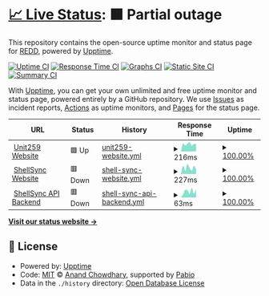 # [📈 Live Status](https://infosecredd.github.io/monitor): <!--live status--> **🟧 Partial outage**

This repository contains the open-source uptime monitor and status page for [REDD](https://infosecredd.github.io), powered by [Upptime](https://github.com/upptime/upptime).

[![Uptime CI](https://github.com/infosecredd/monitor/workflows/Uptime%20CI/badge.svg)](https://github.com/infosecredd/monitor/actions?query=workflow%3A%22Uptime+CI%22)
[![Response Time CI](https://github.com/infosecredd/monitor/workflows/Response%20Time%20CI/badge.svg)](https://github.com/infosecredd/monitor/actions?query=workflow%3A%22Response+Time+CI%22)
[![Graphs CI](https://github.com/infosecredd/monitor/workflows/Graphs%20CI/badge.svg)](https://github.com/infosecredd/monitor/actions?query=workflow%3A%22Graphs+CI%22)
[![Static Site CI](https://github.com/infosecredd/monitor/workflows/Static%20Site%20CI/badge.svg)](https://github.com/infosecredd/monitor/actions?query=workflow%3A%22Static+Site+CI%22)
[![Summary CI](https://github.com/infosecredd/monitor/workflows/Summary%20CI/badge.svg)](https://github.com/infosecredd/monitor/actions?query=workflow%3A%22Summary+CI%22)

With [Upptime](https://upptime.js.org), you can get your own unlimited and free uptime monitor and status page, powered entirely by a GitHub repository. We use [Issues](https://github.com/infosecredd/monitor/issues) as incident reports, [Actions](https://github.com/infosecredd/monitor/actions) as uptime monitors, and [Pages](https://infosecredd.github.io/monitor) for the status page.

<!--start: status pages-->
<!-- This summary is generated by Upptime (https://github.com/upptime/upptime) -->
<!-- Do not edit this manually, your changes will be overwritten -->
<!-- prettier-ignore -->
| URL | Status | History | Response Time | Uptime |
| --- | ------ | ------- | ------------- | ------ |
| <img alt="" src="https://icons.duckduckgo.com/ip3/unit259.com.ico" height="13"> [Unit259 Website](https://unit259.com) | 🟩 Up | [unit259-website.yml](https://github.com/Unit-259/monitor/commits/HEAD/history/unit259-website.yml) | <details><summary><img alt="Response time graph" src="./graphs/unit259-website/response-time-week.png" height="20"> 216ms</summary><br><a href="https://monitor.unit259.com/history/unit259-website"><img alt="Response time 215" src="https://img.shields.io/endpoint?url=https%3A%2F%2Fraw.githubusercontent.com%2FUnit-259%2Fmonitor%2FHEAD%2Fapi%2Funit259-website%2Fresponse-time.json"></a><br><a href="https://monitor.unit259.com/history/unit259-website"><img alt="24-hour response time 217" src="https://img.shields.io/endpoint?url=https%3A%2F%2Fraw.githubusercontent.com%2FUnit-259%2Fmonitor%2FHEAD%2Fapi%2Funit259-website%2Fresponse-time-day.json"></a><br><a href="https://monitor.unit259.com/history/unit259-website"><img alt="7-day response time 216" src="https://img.shields.io/endpoint?url=https%3A%2F%2Fraw.githubusercontent.com%2FUnit-259%2Fmonitor%2FHEAD%2Fapi%2Funit259-website%2Fresponse-time-week.json"></a><br><a href="https://monitor.unit259.com/history/unit259-website"><img alt="30-day response time 215" src="https://img.shields.io/endpoint?url=https%3A%2F%2Fraw.githubusercontent.com%2FUnit-259%2Fmonitor%2FHEAD%2Fapi%2Funit259-website%2Fresponse-time-month.json"></a><br><a href="https://monitor.unit259.com/history/unit259-website"><img alt="1-year response time 215" src="https://img.shields.io/endpoint?url=https%3A%2F%2Fraw.githubusercontent.com%2FUnit-259%2Fmonitor%2FHEAD%2Fapi%2Funit259-website%2Fresponse-time-year.json"></a></details> | <details><summary><a href="https://monitor.unit259.com/history/unit259-website">100.00%</a></summary><a href="https://monitor.unit259.com/history/unit259-website"><img alt="All-time uptime 100.00%" src="https://img.shields.io/endpoint?url=https%3A%2F%2Fraw.githubusercontent.com%2FUnit-259%2Fmonitor%2FHEAD%2Fapi%2Funit259-website%2Fuptime.json"></a><br><a href="https://monitor.unit259.com/history/unit259-website"><img alt="24-hour uptime 100.00%" src="https://img.shields.io/endpoint?url=https%3A%2F%2Fraw.githubusercontent.com%2FUnit-259%2Fmonitor%2FHEAD%2Fapi%2Funit259-website%2Fuptime-day.json"></a><br><a href="https://monitor.unit259.com/history/unit259-website"><img alt="7-day uptime 100.00%" src="https://img.shields.io/endpoint?url=https%3A%2F%2Fraw.githubusercontent.com%2FUnit-259%2Fmonitor%2FHEAD%2Fapi%2Funit259-website%2Fuptime-week.json"></a><br><a href="https://monitor.unit259.com/history/unit259-website"><img alt="30-day uptime 100.00%" src="https://img.shields.io/endpoint?url=https%3A%2F%2Fraw.githubusercontent.com%2FUnit-259%2Fmonitor%2FHEAD%2Fapi%2Funit259-website%2Fuptime-month.json"></a><br><a href="https://monitor.unit259.com/history/unit259-website"><img alt="1-year uptime 100.00%" src="https://img.shields.io/endpoint?url=https%3A%2F%2Fraw.githubusercontent.com%2FUnit-259%2Fmonitor%2FHEAD%2Fapi%2Funit259-website%2Fuptime-year.json"></a></details>
| <img alt="" src="https://icons.duckduckgo.com/ip3/shellsync.wtf.ico" height="13"> [ShellSync Website](https://shellsync.wtf) | 🟥 Down | [shell-sync-website.yml](https://github.com/Unit-259/monitor/commits/HEAD/history/shell-sync-website.yml) | <details><summary><img alt="Response time graph" src="./graphs/shell-sync-website/response-time-week.png" height="20"> 227ms</summary><br><a href="https://monitor.unit259.com/history/shell-sync-website"><img alt="Response time 306" src="https://img.shields.io/endpoint?url=https%3A%2F%2Fraw.githubusercontent.com%2FUnit-259%2Fmonitor%2FHEAD%2Fapi%2Fshell-sync-website%2Fresponse-time.json"></a><br><a href="https://monitor.unit259.com/history/shell-sync-website"><img alt="24-hour response time 259" src="https://img.shields.io/endpoint?url=https%3A%2F%2Fraw.githubusercontent.com%2FUnit-259%2Fmonitor%2FHEAD%2Fapi%2Fshell-sync-website%2Fresponse-time-day.json"></a><br><a href="https://monitor.unit259.com/history/shell-sync-website"><img alt="7-day response time 227" src="https://img.shields.io/endpoint?url=https%3A%2F%2Fraw.githubusercontent.com%2FUnit-259%2Fmonitor%2FHEAD%2Fapi%2Fshell-sync-website%2Fresponse-time-week.json"></a><br><a href="https://monitor.unit259.com/history/shell-sync-website"><img alt="30-day response time 306" src="https://img.shields.io/endpoint?url=https%3A%2F%2Fraw.githubusercontent.com%2FUnit-259%2Fmonitor%2FHEAD%2Fapi%2Fshell-sync-website%2Fresponse-time-month.json"></a><br><a href="https://monitor.unit259.com/history/shell-sync-website"><img alt="1-year response time 306" src="https://img.shields.io/endpoint?url=https%3A%2F%2Fraw.githubusercontent.com%2FUnit-259%2Fmonitor%2FHEAD%2Fapi%2Fshell-sync-website%2Fresponse-time-year.json"></a></details> | <details><summary><a href="https://monitor.unit259.com/history/shell-sync-website">100.00%</a></summary><a href="https://monitor.unit259.com/history/shell-sync-website"><img alt="All-time uptime 100.00%" src="https://img.shields.io/endpoint?url=https%3A%2F%2Fraw.githubusercontent.com%2FUnit-259%2Fmonitor%2FHEAD%2Fapi%2Fshell-sync-website%2Fuptime.json"></a><br><a href="https://monitor.unit259.com/history/shell-sync-website"><img alt="24-hour uptime 99.99%" src="https://img.shields.io/endpoint?url=https%3A%2F%2Fraw.githubusercontent.com%2FUnit-259%2Fmonitor%2FHEAD%2Fapi%2Fshell-sync-website%2Fuptime-day.json"></a><br><a href="https://monitor.unit259.com/history/shell-sync-website"><img alt="7-day uptime 100.00%" src="https://img.shields.io/endpoint?url=https%3A%2F%2Fraw.githubusercontent.com%2FUnit-259%2Fmonitor%2FHEAD%2Fapi%2Fshell-sync-website%2Fuptime-week.json"></a><br><a href="https://monitor.unit259.com/history/shell-sync-website"><img alt="30-day uptime 100.00%" src="https://img.shields.io/endpoint?url=https%3A%2F%2Fraw.githubusercontent.com%2FUnit-259%2Fmonitor%2FHEAD%2Fapi%2Fshell-sync-website%2Fuptime-month.json"></a><br><a href="https://monitor.unit259.com/history/shell-sync-website"><img alt="1-year uptime 100.00%" src="https://img.shields.io/endpoint?url=https%3A%2F%2Fraw.githubusercontent.com%2FUnit-259%2Fmonitor%2FHEAD%2Fapi%2Fshell-sync-website%2Fuptime-year.json"></a></details>
| <img alt="" src="https://icons.duckduckgo.com/ip3/shellsync.wtf.ico" height="13"> [ShellSync API Backend](https://shellsync.wtf/api1/check_connection) | 🟥 Down | [shell-sync-api-backend.yml](https://github.com/Unit-259/monitor/commits/HEAD/history/shell-sync-api-backend.yml) | <details><summary><img alt="Response time graph" src="./graphs/shell-sync-api-backend/response-time-week.png" height="20"> 63ms</summary><br><a href="https://monitor.unit259.com/history/shell-sync-api-backend"><img alt="Response time 90" src="https://img.shields.io/endpoint?url=https%3A%2F%2Fraw.githubusercontent.com%2FUnit-259%2Fmonitor%2FHEAD%2Fapi%2Fshell-sync-api-backend%2Fresponse-time.json"></a><br><a href="https://monitor.unit259.com/history/shell-sync-api-backend"><img alt="24-hour response time 78" src="https://img.shields.io/endpoint?url=https%3A%2F%2Fraw.githubusercontent.com%2FUnit-259%2Fmonitor%2FHEAD%2Fapi%2Fshell-sync-api-backend%2Fresponse-time-day.json"></a><br><a href="https://monitor.unit259.com/history/shell-sync-api-backend"><img alt="7-day response time 63" src="https://img.shields.io/endpoint?url=https%3A%2F%2Fraw.githubusercontent.com%2FUnit-259%2Fmonitor%2FHEAD%2Fapi%2Fshell-sync-api-backend%2Fresponse-time-week.json"></a><br><a href="https://monitor.unit259.com/history/shell-sync-api-backend"><img alt="30-day response time 90" src="https://img.shields.io/endpoint?url=https%3A%2F%2Fraw.githubusercontent.com%2FUnit-259%2Fmonitor%2FHEAD%2Fapi%2Fshell-sync-api-backend%2Fresponse-time-month.json"></a><br><a href="https://monitor.unit259.com/history/shell-sync-api-backend"><img alt="1-year response time 90" src="https://img.shields.io/endpoint?url=https%3A%2F%2Fraw.githubusercontent.com%2FUnit-259%2Fmonitor%2FHEAD%2Fapi%2Fshell-sync-api-backend%2Fresponse-time-year.json"></a></details> | <details><summary><a href="https://monitor.unit259.com/history/shell-sync-api-backend">100.00%</a></summary><a href="https://monitor.unit259.com/history/shell-sync-api-backend"><img alt="All-time uptime 100.00%" src="https://img.shields.io/endpoint?url=https%3A%2F%2Fraw.githubusercontent.com%2FUnit-259%2Fmonitor%2FHEAD%2Fapi%2Fshell-sync-api-backend%2Fuptime.json"></a><br><a href="https://monitor.unit259.com/history/shell-sync-api-backend"><img alt="24-hour uptime 99.99%" src="https://img.shields.io/endpoint?url=https%3A%2F%2Fraw.githubusercontent.com%2FUnit-259%2Fmonitor%2FHEAD%2Fapi%2Fshell-sync-api-backend%2Fuptime-day.json"></a><br><a href="https://monitor.unit259.com/history/shell-sync-api-backend"><img alt="7-day uptime 100.00%" src="https://img.shields.io/endpoint?url=https%3A%2F%2Fraw.githubusercontent.com%2FUnit-259%2Fmonitor%2FHEAD%2Fapi%2Fshell-sync-api-backend%2Fuptime-week.json"></a><br><a href="https://monitor.unit259.com/history/shell-sync-api-backend"><img alt="30-day uptime 100.00%" src="https://img.shields.io/endpoint?url=https%3A%2F%2Fraw.githubusercontent.com%2FUnit-259%2Fmonitor%2FHEAD%2Fapi%2Fshell-sync-api-backend%2Fuptime-month.json"></a><br><a href="https://monitor.unit259.com/history/shell-sync-api-backend"><img alt="1-year uptime 100.00%" src="https://img.shields.io/endpoint?url=https%3A%2F%2Fraw.githubusercontent.com%2FUnit-259%2Fmonitor%2FHEAD%2Fapi%2Fshell-sync-api-backend%2Fuptime-year.json"></a></details>

<!--end: status pages-->

[**Visit our status website →**](https://infosecredd.github.io/monitor)

## 📄 License

- Powered by: [Upptime](https://github.com/upptime/upptime)
- Code: [MIT](./LICENSE) © [Anand Chowdhary](https://anandchowdhary.com), supported by [Pabio](https://pabio.com)
- Data in the `./history` directory: [Open Database License](https://opendatacommons.org/licenses/odbl/1-0/)

